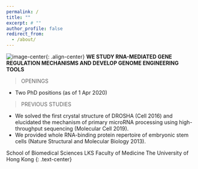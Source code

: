 ```yaml
---
permalink: /
title: ""
excerpt: # ""
author_profile: false
redirect_from: 
  - /about/  
---
```

![image-center](/assets/images/cat2.png){: .align-center}
**WE STUDY RNA-MEDIATED GENE REGULATION MECHANISMS AND DEVELOP GENOME ENGINEERING TOOLS**

> OPENINGS
* Two PhD positions (as of 1 Apr 2020)

> PREVIOUS STUDIES
* We solved the first crystal structure of DROSHA (Cell 2016) and elucidated the mechanism of primary microRNA processing using high-throughput sequencing (Molecular Cell 2019).
* We provided whole RNA-binding protein repertoire of embryonic stem cells (Nature Structural and Molecular Biology 2013).

School of Biomedical Sciences
LKS Faculty of Medicine
The University of Hong Kong
{: .text-center}
